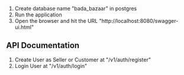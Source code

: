 
1. Create database name "bada_bazaar" in postgres
3. Run the application
4. Open the browser and hit the URL "http://localhost:8080/swagger-ui.html"

## API Documentation
1. Create User as Seller or Customer at "/v1/auth/register"
2. Login User at "/v1/auth/login"